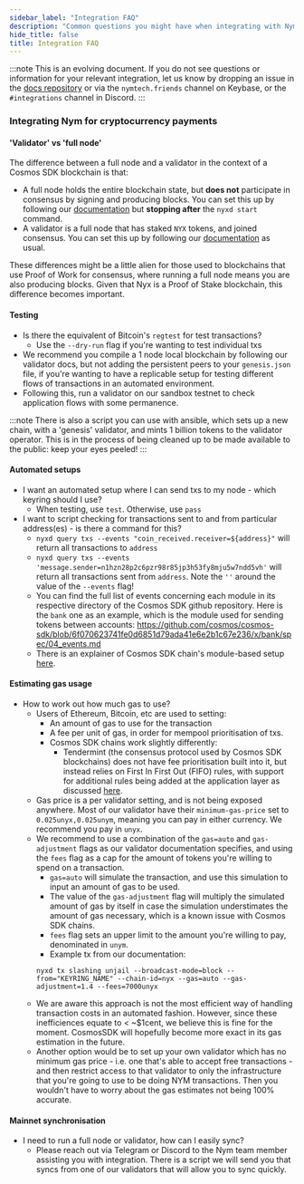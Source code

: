 ```yaml
---
sidebar_label: "Integration FAQ"
description: "Common questions you might have when integrating with Nym"
hide_title: false
title: Integration FAQ
---
```


:::note
This is an evolving document. If you do not see questions or information for your relevant integration, let us know by dropping an issue in the [docs repository](https://github.com/nymtech/docs/issues) or via the `nymtech.friends` channel on Keybase, or the `#integrations` channel in Discord. 
:::

### Integrating Nym for cryptocurrency payments 

#### 'Validator' vs 'full node'
The difference between a full node and a validator in the context of a Cosmos SDK blockchain is that: 
* A full node holds the entire blockchain state, but **does not** participate in consensus by signing and producing blocks. You can set this up by following our [documentation](https://nymtech.net/docs/stable/run-nym-nodes/nodes/validators/) but **stopping after** the `nyxd start` command. 
* A validator is a full node that has staked `NYX` tokens, and joined consensus. You can set this up by following our [documentation](https://nymtech.net/docs/stable/run-nym-nodes/nodes/validators/) as usual. 

These differences might be a little alien for those used to blockchains that use Proof of Work for consensus, where running a full node means you are also producing blocks. Given that Nyx is a Proof of Stake blockchain, this difference becomes important. 

#### Testing
* Is there the equivalent of Bitcoin's `regtest` for test transactions?
    * Use the `--dry-run` flag if you're wanting to test individual txs 
* We recommend you compile a 1 node local blockchain by following our validator docs, but not adding the persistent peers to your `genesis.json` file, if you're wanting to have a replicable setup for testing different flows of transactions in an automated environment. 
* Following this, run a validator on our sandbox testnet to check application flows with some permanence.

:::note
There is also a script you can use with ansible, which sets up a new chain, with a 'genesis' validator, and mints 1 billion tokens to the validator operator. This is in the process of being cleaned up to be made available to the public: keep your eyes peeled! 
:::

#### Automated setups 
* I want an automated setup where I can send txs to my node - which keyring should I use? 
    * When testing, use `test`. Otherwise, use `pass`  
* I want to script checking for transactions sent to and from particular address(es) - is there a command for this?
    * `nyxd query txs --events "coin_received.receiver=${address}"` will return all transactions to `address`
    * `nyxd query txs --events 'message.sender=n1hzn28p2c6pzr98r85jp3h53fy8mju5w7ndd5vh'` will return all transactions sent from `address`. Note the `''` around the value of the `--events` flag!
    * You can find the full list of events concerning each module in its respective directory of the Cosmos SDK github repository. Here is the `bank` one as an example, which is the module used for sending tokens between accounts: https://github.com/cosmos/cosmos-sdk/blob/6f070623741fe0d6851d79ada41e6e2b1c67e236/x/bank/spec/04_events.md
    * There is an explainer of Cosmos SDK chain's module-based setup [here](https://docs.cosmos.network/main/basics/app-anatomy.html#modules). 

#### Estimating gas usage 
* How to work out how much gas to use? 
    * Users of Ethereum, Bitcoin, etc are used to setting: 
        * An amount of gas to use for the transaction
        * A fee per unit of gas, in order for mempool prioritisation of txs. 
        * Cosmos SDK chains work slightly differently: 
            * Tendermint (the consensus protocol used by Cosmos SDK blockchains) does not have fee prioritisation built into it, but instead relies on First In First Out (FIFO) rules, with support for additional rules being added at the application layer as discussed [here](https://medium.com/tendermint/tendermint-v0-35-introduces-prioritized-mempool-a-makeover-to-the-peer-to-peer-network-more-61eea6ec572d). 
    * Gas price is a per validator setting, and is not being exposed anywhere. Most of our validator have their `minimum-gas-price` set to `0.025unyx,0.025unym`, meaning you can pay in either currency. We recommend you pay in `unyx`.  
    * We recommend to use a combination of the `gas=auto` and `gas-adjustment` flags as our validator documentation specifies, and using the `fees` flag as a cap for the amount of tokens you're willing to spend on a transaction. 
        * `gas=auto` will simulate the transaction, and use this simulation to input an amount of gas to be used. 
        * The value of the `gas-adjustment` flag will multiply the simulated amount of gas by itself in case the simulation understimates the amount of gas necessary, which is a known issue with Cosmos SDK chains. 
        * `fees` flag sets an upper limit to the amount you're willing to pay, denominated in `unym`.
        * Example tx from our documentation: 
        ```
        nyxd tx slashing unjail --broadcast-mode=block --from="KEYRING_NAME" --chain-id=nyx --gas=auto --gas-adjustment=1.4 --fees=7000unyx
        ```
    * We are aware this approach is not the most efficient way of handling transaction costs in an automated fashion. However, since these inefficiences equate to < ~$1cent, we believe this is fine for the moment. CosmosSDK will hopefully become more exact in its gas estimation in the future. 
    * Another option would be to set up your own validator which has no minimum gas price - i.e. one that's able to accept free transactions - and then restrict access to that validator to only the infrastructure that you're going to use to be doing NYM transactions. Then you wouldn't have to worry about the gas estimates not being 100% accurate. 

#### Mainnet synchronisation
* I need to run a full node or validator, how can I easily sync? 
    * Please reach out via Telegram or Discord to the Nym team member assisting you with integration. There is a script we will send you that syncs from one of our validators that will allow you to sync quickly. 
